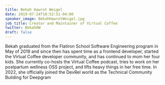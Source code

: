 ```yaml
---
title: Bekah Hawrot Weigel
date: 2019-07-24T18:52:51-04:00
speaker_image: BekahHawrotWeigel.jpg
job_title: Creator and Maintainer of Virtual Coffee
twitter: BekahHW
draft: false
---
```


Bekah graduated from the Flatiron School Software Engineering program in May of 2019 and since then has spent time as a frontend developer, started the Virtual Coffee developer community, and has continued to mom her four kids. She currently co-hosts the Virtual Coffee podcast, tries to work on her postpartum wellness OSS project, and lifts heavy things in her free time. In 2022, she officially joined the DevRel world as the Technical Community Building for Deepgram
